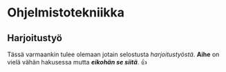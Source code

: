 # Ohjelmistotekniikka

## Harjoitustyö

Tässä varmaankin tulee olemaan jotain selostusta _harjoitustyöstä_.
**Aihe** on vielä vähän hakusessa mutta ***eikohän se siitä***.
:+1:

